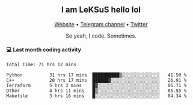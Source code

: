 <h2 align="center">I am LeKSuS hello lol</h2>
<div align="center">
  <a href="https://leksus.net">Website</a> •
  <a href="https://t.me/leksus_was_here">Telegram channel</a> •
  <a href="https://twitter.com/___LeKSuS___">Twitter</a>
</div>
<p align="center">So yeah, I code. Sometimes.</p>

#### :computer: Last month coding activity
<!--START_SECTION:waka-->

```text
Total Time: 71 hrs 12 mins

Python          31 hrs 17 mins  ██████████▒░░░░░░░░░░░░░░   41.50 %
C++             20 hrs 17 mins  ██████▓░░░░░░░░░░░░░░░░░░   26.91 %
Terraform       5 hrs 3 mins    █▓░░░░░░░░░░░░░░░░░░░░░░░   06.71 %
Other           4 hrs 11 mins   █▒░░░░░░░░░░░░░░░░░░░░░░░   05.55 %
Makefile        3 hrs 16 mins   █░░░░░░░░░░░░░░░░░░░░░░░░   04.34 %
```

<!--END_SECTION:waka-->

<!-- flag{4_l0t_0f_1nter35t1ng_th1ng5_4r3_1n_publ1c_d0m41n} -->
